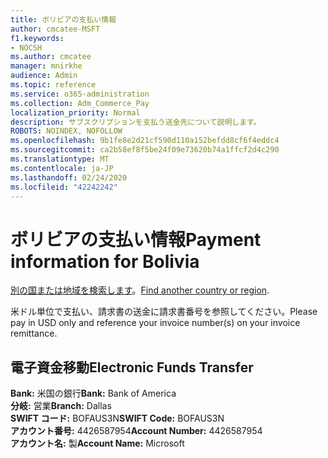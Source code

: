 ```yaml
---
title: ボリビアの支払い情報
author: cmcatee-MSFT
f1.keywords:
- NOCSH
ms.author: cmcatee
manager: mnirkhe
audience: Admin
ms.topic: reference
ms.service: o365-administration
ms.collection: Adm_Commerce_Pay
localization_priority: Normal
description: サブスクリプションを支払う送金先について説明します。
ROBOTS: NOINDEX, NOFOLLOW
ms.openlocfilehash: 9b1fe8e2d21cf590d110a152befdd8cf6f4eddc4
ms.sourcegitcommit: ca2b58ef8f5be24f09e73620b74a1ffcf2d4c290
ms.translationtype: MT
ms.contentlocale: ja-JP
ms.lasthandoff: 02/24/2020
ms.locfileid: "42242242"
---
```

# <a name="payment-information-for-bolivia"></a><span data-ttu-id="199c5-103">ボリビアの支払い情報</span><span class="sxs-lookup"><span data-stu-id="199c5-103">Payment information for Bolivia</span></span>

<span data-ttu-id="199c5-104">[別の国または地域を検索します](../billing-and-payments/pay-for-your-subscription.md)。</span><span class="sxs-lookup"><span data-stu-id="199c5-104">[Find another country or region](../billing-and-payments/pay-for-your-subscription.md).</span></span>

<span data-ttu-id="199c5-105">米ドル単位で支払い、請求書の送金に請求書番号を参照してください。</span><span class="sxs-lookup"><span data-stu-id="199c5-105">Please pay in USD only and reference your invoice number(s) on your invoice remittance.</span></span>

## <a name="electronic-funds-transfer"></a><span data-ttu-id="199c5-106">電子資金移動</span><span class="sxs-lookup"><span data-stu-id="199c5-106">Electronic Funds Transfer</span></span>

<span data-ttu-id="199c5-107">**Bank:** 米国の銀行</span><span class="sxs-lookup"><span data-stu-id="199c5-107">**Bank:** Bank of America</span></span>  
<span data-ttu-id="199c5-108">**分岐:** 営業</span><span class="sxs-lookup"><span data-stu-id="199c5-108">**Branch:** Dallas</span></span>  
<span data-ttu-id="199c5-109">**SWIFT コード:** BOFAUS3N</span><span class="sxs-lookup"><span data-stu-id="199c5-109">**SWIFT Code:** BOFAUS3N</span></span>  
<span data-ttu-id="199c5-110">**アカウント番号:** 4426587954</span><span class="sxs-lookup"><span data-stu-id="199c5-110">**Account Number:** 4426587954</span></span>  
<span data-ttu-id="199c5-111">**アカウント名:** 製</span><span class="sxs-lookup"><span data-stu-id="199c5-111">**Account Name:** Microsoft</span></span>  